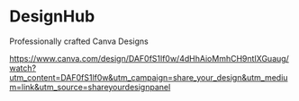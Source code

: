 # DesignHub

Professionally crafted Canva Designs 

https://www.canva.com/design/DAF0fS1lf0w/4dHhAioMmhCH9ntIXGuaug/watch?utm_content=DAF0fS1lf0w&utm_campaign=share_your_design&utm_medium=link&utm_source=shareyourdesignpanel
